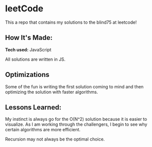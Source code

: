 # leetCode

This a repo that contains my solutions to the blind75 at leetcode!

## How It's Made:

**Tech used:** JavaScript

All solutions are written in JS.

## Optimizations

Some of the fun is writing the first solution coming to mind and then optimizing the solution with faster algorithms.

## Lessons Learned:

My instinct is always go for the O(N^2) solution because it is easier to visualize. As I am working through the challengers, I begin to see why certain algorithms are more efficient.

Recursion may not always be the optimal choice.

